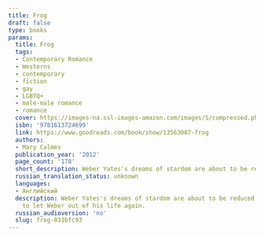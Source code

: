 ```yaml
---
title: Frog
draft: false
type: books
params:
  title: Frog
  tags:
  - Contemporary Romance
  - Westerns
  - contemporary
  - fiction
  - gay
  - LGBTQ+
  - male-male romance
  - romance
  cover: https://images-na.ssl-images-amazon.com/images/S/compressed.photo.goodreads.com/books/1332881683i/13563087.jpg
  isbn: '9781613724699'
  link: https://www.goodreads.com/book/show/13563087-frog
  authors:
  - Mary Calmes
  publication_year: '2012'
  page_count: '178'
  short_description: Weber Yates's dreams of stardom are about to be reduced to a ranch hand's job in Texas, and his one relationship is with a guy so far out of his league he might as well be on the moon. Or at least...
  russian_translation_status: unknown
  languages:
  - Английский
  description: Weber Yates's dreams of stardom are about to be reduced to a ranch hand's job in Texas, and his one relationship is with a guy so far out of his league he might as well be on the moon. Or at least in San Francisco, where Weber stops to see him one last time before settling down to the humble, lonely life he figures a frog like him has coming.Cyrus Benning is a successful neurosurgeon, so details are never lost on him. He spotted the prince in a broken-down bull rider's clothing from day one. But watching Weber walk out on him keeps getting harder, and he's not sure how much more his heart can take. Now Cyrus has one last chance to prove to Weber that it's not Weber's job that makes him Cyrus's perfect man, it's Weber himself. With the help of his sister's newly broken family, he's ready to show Weber that the home the man's been searching for has always been right there, with him. Cyrus might have laid down an ultimatum once, but now it's turned into a vow-he's never going
    to let Weber out of his life again.
  russian_audioversion: 'no'
  slug: frog-031bfc93
---
```


